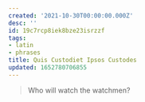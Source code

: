 ```yaml
---
created: '2021-10-30T00:00:00.000Z'
desc: ''
id: 19c7rcp8iek8bze23isrzzf
tags:
- latin
- phrases
title: Quis Custodiet Ipsos Custodes
updated: 1652780706855
---
```

   
> Who will watch the watchmen?